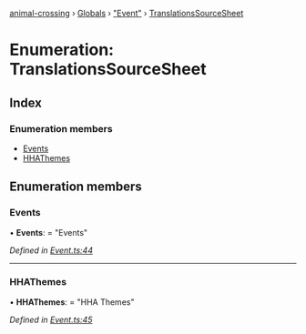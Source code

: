 [animal-crossing](../README.md) › [Globals](../globals.md) › ["Event"](../modules/_event_.md) › [TranslationsSourceSheet](_event_.translationssourcesheet.md)

# Enumeration: TranslationsSourceSheet

## Index

### Enumeration members

* [Events](_event_.translationssourcesheet.md#events)
* [HHAThemes](_event_.translationssourcesheet.md#hhathemes)

## Enumeration members

###  Events

• **Events**: = "Events"

*Defined in [Event.ts:44](https://github.com/Norviah/animal-crossing/blob/26c21f5/module/types/Event.ts#L44)*

___

###  HHAThemes

• **HHAThemes**: = "HHA Themes"

*Defined in [Event.ts:45](https://github.com/Norviah/animal-crossing/blob/26c21f5/module/types/Event.ts#L45)*

